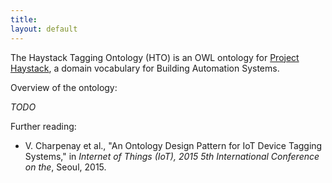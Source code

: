 ```yaml
---
title: 
layout: default
---
```

The Haystack Tagging Ontology (HTO) is an OWL ontology
for [Project Haystack](http://project-haystack.org/),
a domain vocabulary for Building Automation Systems.

Overview of the ontology:

_TODO_

Further reading:

- V. Charpenay et al., "An Ontology Design Pattern for IoT Device Tagging Systems," in <i>Internet of Things (IoT), 2015 5th International Conference on the</i>, Seoul, 2015.

